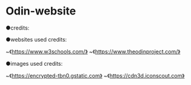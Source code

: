 # Odin-website


●credits:

●websites used credits:

~《https://www.w3schools.com/》
~《https://www.theodinproject.com/》

●images used credits:

~《https://encrypted-tbn0.gstatic.com》
~《https://cdn3d.iconscout.com》
